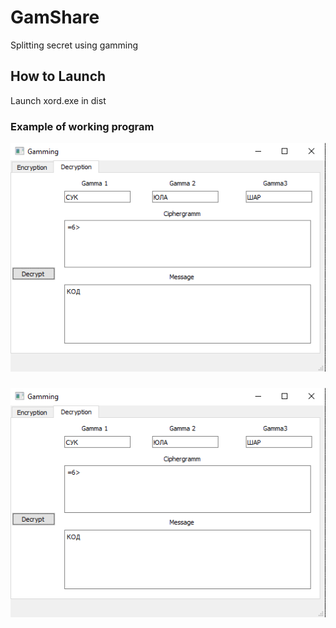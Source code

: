 # GamShare
Splitting secret using gamming

## How to Launch
Launch xord.exe in dist

### Example of working program
![test image](https://github.com/UnDevil665/GamShare/blob/master/ecryption%20example.png)
###
![test image](https://github.com/UnDevil665/GamShare/blob/master/decryption%20example.png)
